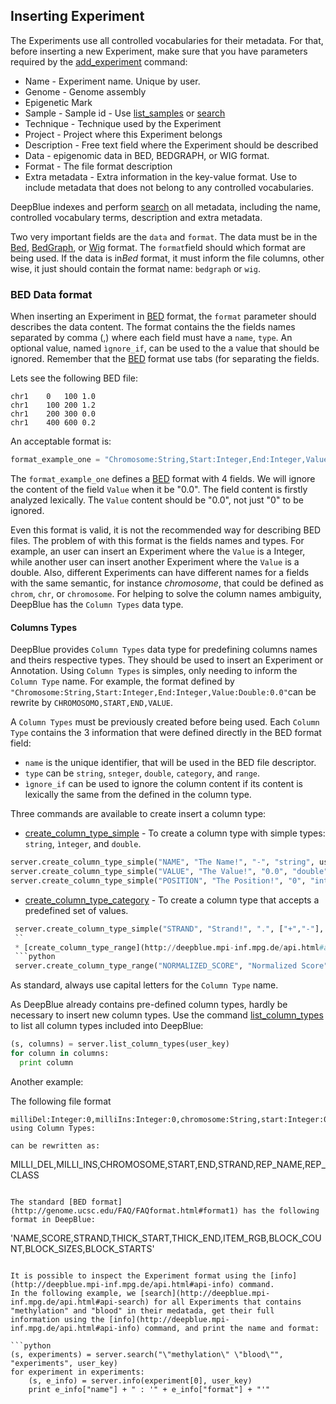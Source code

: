 ## Inserting Experiment


The Experiments use all controlled vocabularies for their metadata. For that, before inserting a new Experiment, make sure that you have parameters required by the [add_experiment](http://deepblue.mpi-inf.mpg.de/api.html#api-add_experiment) command:

 * Name - Experiment name. Unique by user.
 * Genome - Genome assembly
 * Epigenetic Mark
 * Sample - Sample id - Use [list_samples](http://deepblue.mpi-inf.mpg.de/api.html#api-list_samples) or [search](http://deepblue.mpi-inf.mpg.de/api.html#api-search)
 * Technique - Technique used by the Experiment
 * Project - Project where this Experiment belongs
 * Description - Free text field where the Experiment should be described
 * Data - epigenomic data in BED, BEDGRAPH, or WIG format.
 * Format - The file format description
 * Extra metadata - Extra information in the key-value format. Use to include metadata that does not belong to any controlled vocabularies.

DeepBlue indexes and perform [search](http://deepblue.mpi-inf.mpg.de/api.html#api-search) on all metadata, including the name, controlled vocabulary terms, description and extra metadata.

Two very important fields are the ```data``` and ```format```.
The data must be in the [Bed](http://genome.ucsc.edu/FAQ/FAQformat.html#format1), [BedGraph](https://genome.ucsc.edu/goldenPath/help/bedgraph.html), or [Wig](http://genome.ucsc.edu/FAQ/FAQformat.html#format6) format. The ```format```field should which format are being used. If the data is in*Bed* format, it must inform the file columns, other wise, it just should contain the format name: `bedgraph` or `wig`.

### BED Data format

When inserting an Experiment in [BED](http://genome.ucsc.edu/FAQ/FAQformat.html#format1) format, the  ```format``` parameter should describes the data content.
The format contains the the fields names separated by comma (,) where each field must have a ```name```, ```type```. An optional value, named ```ìgnore_if```, can be used to the a value that should be ignored. Remember that the [BED](http://genome.ucsc.edu/FAQ/FAQformat.html#format1) format use tabs (for separating the fields.

Lets see the following BED file:
```
chr1	0	100	1.0
chr1	100	200	1.2
chr1	200	300	0.0
chr1	400	600	0.2
```

An acceptable format is:
```python
format_example_one = "Chromosome:String,Start:Integer,End:Integer,Value:Double:0.0"
```
The ```format_example_one``` defines a [BED](http://genome.ucsc.edu/FAQ/FAQformat.html#format1) format with 4 fields.
We will ignore the content of the field ```Value``` when it be "0.0".
The field content is firstly analyzed lexically. The ```Value``` content should be "0.0", not just "0" to be ignored.

Even this format is valid, it is not the recommended way for describing BED files.
The problem of with this format is the fields names and types.
For example, an user can insert an Experiment where the ```Value``` is a Integer,
while another user can insert another Experiment where the ```Value``` is a double.
Also, different Experiments can have different names for a fields with the same semantic, for instance *chromosome*, that could be defined as ```chrom```, ```chr```, or ```chromosome```.
For helping to solve the column names ambiguity,  DeepBlue has the ```Column Types``` data type.

#### Columns Types

DeepBlue provides ```Column Types``` data type for predefining columns names and theirs respective types. They should be used to insert an Experiment or Annotation. Using ```Column Types``` is simples, only needing to inform the ```Column Type``` name. For example, the format defined by ```"Chromosome:String,Start:Integer,End:Integer,Value:Double:0.0"```can be rewrite by ```CHROMOSOMO,START,END,VALUE```.

A ```Column Types``` must be previously created before being used. Each ```Column Type``` contains the 3 information that were defined directly in the BED format field:

 * ```name``` is the unique identifier, that will be used in the BED file descriptor.
 * ```type``` can be ```string```, ```snteger```, ```double```, ```category```, and ```range```.
 * ```ìgnore_if``` can be used to ignore the column content if its content is lexically the same from the defined in the column type.

Three commands are available to create insert a column type:
 * [create_column_type_simple](http://deepblue.mpi-inf.mpg.de/api.html#api-create_column_type_simple) - To create a column type with simple types: ```string```, ```ìnteger```, and ```double```.
 ```python
 server.create_column_type_simple("NAME", "The Name!", "-", "string", user_key)
 server.create_column_type_simple("VALUE", "The Value!", "0.0", "double", user_key)
 server.create_column_type_simple("POSITION", "The Position!", "0", "integer", user_key)
 ```
 * [create_column_type_category](http://deepblue.mpi-inf.mpg.de/api.html#api-create_column_type_category) - To create a column type that accepts a predefined set of values.
```python
 server.create_column_type_simple("STRAND", "Strand!", ".", ["+","-"], user_key)
 ``
 * [create_column_type_range](http://deepblue.mpi-inf.mpg.de/api.html#api-create_column_type_range) - To create a column type that accepts a value that is in the range. (The value range is inclusive.)
 ```python
 server.create_column_type_range("NORMALIZED_SCORE", "Normalized Score", -1.0, 1.0, user_key)
 ```

As standard, always use capital letters for the ```Column Type``` name.

As DeepBlue already contains pre-defined column types, hardly be necessary to insert new column types.
Use the command [list_column_types](http://deepblue.mpi-inf.mpg.de/api.html#api-list_column_types) to list all column types included into DeepBlue:
```python
(s, columns) = server.list_column_types(user_key)
for column in columns:
  print column
```

Another example:

The following file format
```
milliDel:Integer:0,milliIns:Integer:0,chromosome:String,start:Integer:0,end:Integer:0,strand:String,repName:String,repClass:String```
using Column Types:

can be rewritten as:
```
MILLI_DEL,MILLI_INS,CHROMOSOME,START,END,STRAND,REP_NAME,REP_CLASS
```

The standard [BED format](http://genome.ucsc.edu/FAQ/FAQformat.html#format1) has the following format in DeepBlue:

```
'NAME,SCORE,STRAND,THICK_START,THICK_END,ITEM_RGB,BLOCK_COUNT,BLOCK_SIZES,BLOCK_STARTS'
```

It is possible to inspect the Experiment format using the [info](http://deepblue.mpi-inf.mpg.de/api.html#api-info) command.
In the following example, we [search](http://deepblue.mpi-inf.mpg.de/api.html#api-search) for all Experiments that contains "methylation" and "blood" in their medatada, get their full information using the [info](http://deepblue.mpi-inf.mpg.de/api.html#api-info) command, and print the name and format:

```python
(s, experiments) = server.search("\"methylation\" \"blood\"", "experiments", user_key)
for experiment in experiments:
	(s, e_info) = server.info(experiment[0], user_key)
	print e_info["name"] + " : '" + e_info["format"] + "'"
```
